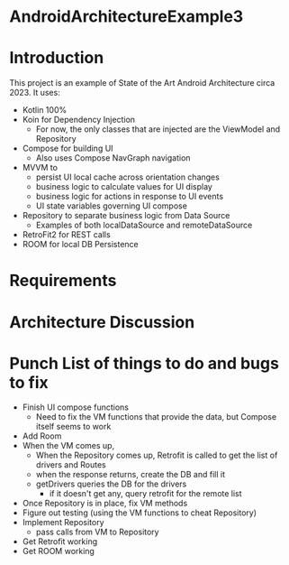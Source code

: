 # AndroidArchitectureExample3

# Introduction
This project is an example of State of the Art Android Architecture circa 2023. It uses:
* Kotlin 100%
* Koin for Dependency Injection
  * For now, the only classes that are injected are the ViewModel and Repository
* Compose for building UI
  * Also uses Compose NavGraph navigation
* MVVM to
  * persist UI local cache across orientation changes
  * business logic to calculate values for UI display
  * business logic for actions in response to UI events
  * UI state variables governing UI compose
* Repository to separate business logic from Data Source
  * Examples of both localDataSource and remoteDataSource
* RetroFit2 for REST calls
* ROOM for local DB Persistence

# Requirements

# Architecture Discussion

# Punch List of things to do and bugs to fix
* Finish UI compose functions
  * Need to fix the VM functions that provide the data, but Compose itself seems to work
* Add Room
* When the VM comes up, 
  * When the Repository comes up, Retrofit is called to get the list of drivers and Routes
  * when the response returns, create the DB and fill it
  * getDrivers queries the DB for the drivers
    * if it doesn't get any, query retrofit for the remote list
* Once Repository is in place, fix VM methods
* Figure out testing (using the VM functions to cheat Repository)
* Implement Repository
  * pass calls from VM to Repository
* Get Retrofit working
* Get ROOM working
